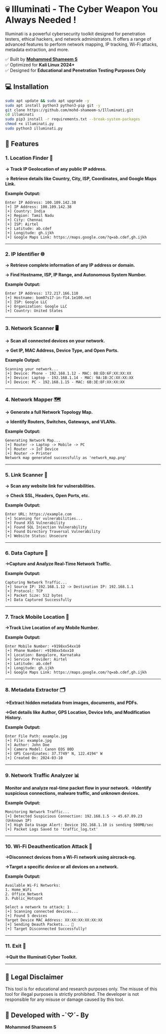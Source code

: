 
# 💀 Illuminati -  The Cyber Weapon You Always Needed !

Illuminati is a powerful cybersecurity toolkit designed for penetration testers, ethical hackers, and network administrators. It offers a range of advanced features to perform network mapping, IP tracking, Wi-Fi attacks, metadata extraction, and more.

✅ Built by **[Mohammed Shameem S](https://github.com/mohd-shameem-s)**  
✅ Optimized for **Kali Linux 2024+**  
✅ Designed for **Educational and Penetration Testing Purposes Only**  


## 💻 Installation
```bash
sudo apt update && sudo apt upgrade -y
sudo apt install python3 python3-pip git -y
git clone https://github.com/mohd-shameem-s/Illuminati.git
cd illuminati
sudo pip3 install -r requirements.txt --break-system-packages
chmod +x illuminati.py
sudo python3 illuminati.py
```

## 🚀 Features

### 1. Location Finder 📍
**-> Track IP Geolocation of any public IP address.**

**-> Retrieve details like Country, City, ISP, Coordinates, and Google Maps Link.**

**Example Output:**
```
Enter IP Address: 100.109.142.38
[+] IP Address: 100.109.142.38
[+] Country: India
[+] Region: Tamil Nadu
[+] City: Chennai
[+] ISP: Airtel
[+] Latitude: ab.cdef
[+] Longitude: gh.ijkh
[+] Google Maps Link: https://maps.google.com/?q=ab.cdef,gh.ijkh
```

---

### 2. IP Identifier 🌐
**-> Retrieve complete information of any IP address or domain.**

**-> Find Hostname, ISP, IP Range, and Autonomous System Number.**

**Example Output:**
```
Enter IP Address: 172.217.166.110
[+] Hostname: bom07s17-in-f14.1e100.net
[+] ISP: Google LLC
[+] Organization: Google LLC
[+] Country: United States
```

---

### 3. Network Scanner 🖥️
**-> Scan all connected devices on your network.**

**-> Get IP, MAC Address, Device Type, and Open Ports.**

**Example Output:**
```
Scanning your network...
[+] Device: Phone - 192.168.1.12 - MAC: 08:ED:6F:XX:XX:XX
[+] Device: Laptop - 192.168.1.14 - MAC: 9A:1B:2C:XX:XX:XX
[+] Device: PC - 192.168.1.15 - MAC: 6B:3E:8F:XX:XX:XX
```

---

### 4. Network Mapper 🗺️
**-> Generate a full Network Topology Map.**

**-> Identify Routers, Switches, Gateways, and VLANs.**

**Example Output:**
```
Generating Network Map...
[+] Router -> Laptop -> Mobile -> PC
[+] Router -> IoT Device
[+] Router -> Printer
Network map generated successfully as 'network_map.png'
```

---

### 5. Link Scanner 🔗
**-> Scan any website link for vulnerabilities.**

**-> Check SSL, Headers, Open Ports, etc.**

**Example Output:**
```
Enter URL: https://example.com
[+] Scanning for vulnerabilities...
[+] Found XSS Vulnerability
[+] Found SQL Injection Vulnerability
[+] Found Directory Traversal Vulnerability
[+] Website Status: Unsecure
```

---

### 6. Data Capture 📡
**->Capture and Analyze Real-Time Network Traffic.**

**Example Output:**
```
Capturing Network Traffic...
[+] Source IP: 192.168.1.12 -> Destination IP: 192.168.1.1
[+] Protocol: TCP
[+] Packet Size: 512 bytes
[+] Data Captured Successfully
```

---

### 7. Track Mobile Location 📲
**->Track Live Location of any Mobile Number.**

**Example Output:**
```
Enter Mobile Number: +9198xx54xx10
[+] Phone Number: +9198xx54xx10
[+] Location: Bangalore, Karnataka
[+] Service Provider: Airtel
[+] Latitude: ab.cdef
[+] Longitude: gh.ijkh
[+] Google Maps Link: https://maps.google.com/?q=ab.cdef,gh.ijkh
```

---

### 8. Metadata Extractor 🗂️
**->Extract hidden metadata from images, documents, and PDFs.**

**->Get details like Author, GPS Location, Device Info, and Modification History.**

**Example Output:**
```
Enter File Path: example.jpg
[+] File: example.jpg
[+] Author: John Doe
[+] Camera Model: Canon EOS 80D
[+] GPS Coordinates: 37.7749° N, 122.4194° W
[+] Created On: 2024-03-10

```

---

### 9. Network Traffic Analyzer 📊
**Monitor and analyze real-time packet flow in your network.**
**->Identify suspicious connections, malware traffic, and unknown devices.**

**Example Output:**
```
Monitoring Network Traffic...
[+] Detected Suspicious Connection: 192.168.1.5 -> 45.67.89.23 (Unknown IP)
[+] High Data Usage Alert: Device 192.168.1.10 is sending 500MB/sec
[+] Packet Logs Saved to 'traffic_log.txt'
```

---

### 10. Wi-Fi Deauthentication Attack 🚀
**->Disconnect devices from a Wi-Fi network using aircrack-ng.**

**->Target a specific device or all devices on a network.**

**Example Output:**
```
Available Wi-Fi Networks:
1. Home_WiFi
2. Office_Network
3. Public_Hotspot

Select a network to attack: 1
[+] Scanning connected devices...
[+] Found 5 devices
Target Device MAC Address: XX:XX:XX:XX:XX:XX
[+] Sending Deauth Packets... 🚀
[+] Target Disconnected Successfully!
```

---

### 11. Exit 🚪
**->Quit the Illuminati Cyber Toolkit.**

---



## 📜 Legal Disclaimer
This tool is for educational and research purposes only. The misuse of this tool for illegal purposes is strictly prohibited. The developer is not responsible for any misuse or damage caused by this tool.


## 💎 Developed with -`♡´- By
**Mohammed Shameem S**
